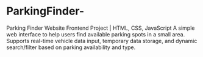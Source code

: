 # ParkingFinder-
Parking Finder Website Frontend Project | HTML, CSS, JavaScript A simple web interface to help users find available parking spots in a small area. Supports real-time vehicle data input, temporary data storage, and dynamic search/filter based on parking availability and type.
